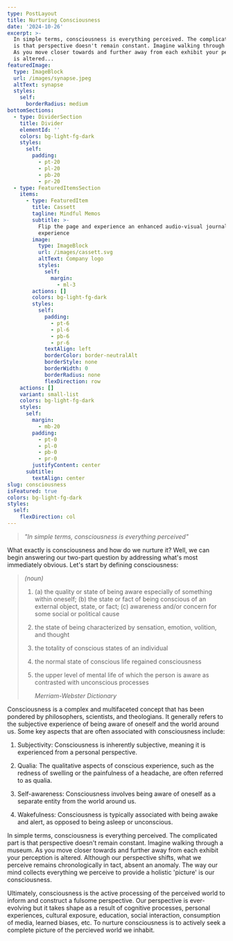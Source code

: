 ```yaml
---
type: PostLayout
title: Nurturing Consciousness
date: '2024-10-26'
excerpt: >-
  In simple terms, consciousness is everything perceived. The complicated part
  is that perspective doesn't remain constant. Imagine walking through a museum.
  As you move closer towards and further away from each exhibit your perception
  is altered...
featuredImage:
  type: ImageBlock
  url: /images/synapse.jpeg
  altText: synapse
  styles:
    self:
      borderRadius: medium
bottomSections:
  - type: DividerSection
    title: Divider
    elementId: ''
    colors: bg-light-fg-dark
    styles:
      self:
        padding:
          - pt-20
          - pl-20
          - pb-20
          - pr-20
  - type: FeaturedItemsSection
    items:
      - type: FeaturedItem
        title: Cassett
        tagline: Mindful Memos
        subtitle: >-
          Flip the page and experience an enhanced audio-visual journaling
          experience
        image:
          type: ImageBlock
          url: /images/cassett.svg
          altText: Company logo
          styles:
            self:
              margin:
                - ml-3
        actions: []
        colors: bg-light-fg-dark
        styles:
          self:
            padding:
              - pt-6
              - pl-6
              - pb-6
              - pr-6
            textAlign: left
            borderColor: border-neutralAlt
            borderStyle: none
            borderWidth: 0
            borderRadius: none
            flexDirection: row
    actions: []
    variant: small-list
    colors: bg-light-fg-dark
    styles:
      self:
        margin:
          - mb-20
        padding:
          - pt-0
          - pl-0
          - pb-0
          - pr-0
        justifyContent: center
      subtitle:
        textAlign: center
slug: consciousness
isFeatured: true
colors: bg-light-fg-dark
styles:
  self:
    flexDirection: col
---
```

> *"In simple terms, consciousness is everything perceived"*

What exactly is consciousness and how do we nurture it? Well, we can begin answering our two-part question by addressing what's most immediately obvious. Let's start by defining consciousness:

> *(noun)*
>
> 1.  (a) the quality or state of being aware especially of something within oneself; (b) the state or fact of being conscious of an external object, state, or fact; (c) awareness and/or concern for some social or political cause
>
> 2.  the state of being characterized by sensation, emotion, volition, and thought
>
> 3.  the totality of conscious states of an individual
>
> 4.  the normal state of conscious life regained consciousness
>
> 5.  the upper level of mental life of which the person is aware as contrasted with unconscious processes
>
>     *Merriam-Webster Dictionary*

Consciousness is a complex and multifaceted concept that has been pondered by philosophers, scientists, and theologians. It generally refers to the subjective experience of being aware of oneself and the world around us. Some key aspects that are often associated with consciousness include:

1.  Subjectivity: Consciousness is inherently subjective, meaning it is experienced from a personal perspective.

2.  Qualia: The qualitative aspects of conscious experience, such as the redness of swelling or the painfulness of a headache, are often referred to as qualia.

3.  Self-awareness: Consciousness involves being aware of oneself as a separate entity from the world around us.

4.  Wakefulness: Consciousness is typically associated with being awake and alert, as opposed to being asleep or unconscious.

In simple terms, consciousness is everything perceived. The complicated part is that perspective doesn't remain constant. Imagine walking through a museum. As you move closer towards and further away from each exhibit your perception is altered. Although our perspective shifts, what we perceive remains chronologically in tact, absent an anomaly. The way our mind collects everything we perceive to provide a holistic 'picture' is our consciousness.

Ultimately, consciousness is the active processing of the perceived world to inform and construct a fulsome perspective. Our perspective is ever-evolving but it takes shape as a result of cognitive processes, personal experiences, cultural exposure, education, social interaction, consumption of media, learned biases, etc. To nurture consciousness is to actively seek a complete picture of the percieved world we inhabit.
